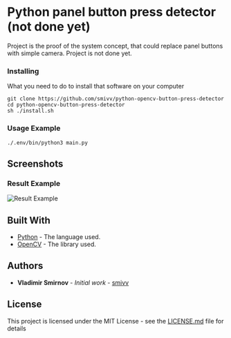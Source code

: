# Python panel button press detector (not done yet)
 
Project is the proof of the system concept, that could replace panel buttons with simple camera.
Project is not done yet.

### Installing

What you need to do to install that software on your computer

```
git clone https://github.com/smivv/python-opencv-button-press-detector
cd python-opencv-button-press-detector
sh ./install.sh
```

### Usage Example

```
./.env/bin/python3 main.py
```

## Screenshots

### Result Example

![Result Example](https://user-images.githubusercontent.com/17829173/32798782-cd0602e6-c986-11e7-89d3-65bd9b2fe72a.png)

## Built With

* [Python](https://www.python.org/) - The language used.
* [OpenCV](https://www.opencv.org/) - The library used.

## Authors

* **Vladimir Smirnov** - *Initial work* - [smivv](https://github.com/smivv)

## License

This project is licensed under the MIT License - see the [LICENSE.md](LICENSE.md) file for details
